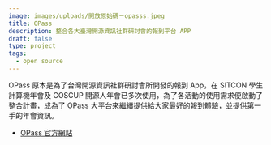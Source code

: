 ```yaml
---
image: images/uploads/開放原始碼－opasss.jpeg
title: OPass
description: 整合各大臺灣開源資訊社群研討會的報到平台 APP
draft: false
type: project
tags:
  - open source
---
```

OPass 原本是為了台灣開源資訊社群研討會所開發的報到 App，在 SITCON 學生計算機年會及 COSCUP 開源人年會已多次使用，為了各活動的使用需求便啟動了整合計畫，成為了 OPass 大平台來繼續提供給大家最好的報到體驗，並提供第一手的年會資訊。

- [OPass 官方網站](https://opass.app/)
